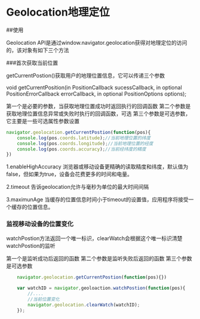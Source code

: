 # Geolocation地理定位

##使用

Geolocation API是通过window.navigator.geolocation获得对地理定位的访问的，该对象有如下三个方法

###首次获取当前位置

getCurrentPostion()获取用户的地理位置信息，它可以传递三个参数

void getCurrentPosition(in PositionCallback sucessCallback,
							 in optional PositionErrorCallback errorCallback,
							 in optional PositionOptions options);
							 
第一个是必要的参数，当获取地理位置成功时返回执行的回调函数
第二个参数是获取地理位置信息异常或失败时执行的回调函数，可选
第三个参数是可选参数，它主要是一些可选属性参数设置

```javascript
navigator.geolocation.getCurrentPostion(function(pos){
	console.log(pos.coords.latitude);//当前地理位置的纬度
	console.log(pos.coords.longitude);//当前地理位置的经度
	console.log(pos.coords.accuracy);//当前经纬度的精度
})


```

1.enableHighAccuracy
浏览器或移动设备更精确的读取精度和纬度，默认值为false，但如果为true，设备会花费更多的时间和电量。

2.timeout
告诉geolocation允许与毫秒为单位的最大时间间隔

3.maximunAge
当缓存的位置信息时间小于timeout的设置值，应用程序将接受一个缓存的位置信息。

### 监视移动设备的位置变化

watchPostion方法返回一个唯一标识，clearWatch会根据这个唯一标识清楚watchPostion的监听
							 
第一个是监听成功后返回的函数
第二个参数是监听失败后返回的函数
第三个参数是可选参数

```javascript
	navigator.geolocation.getCurrentPostion(function(pos){})
	
	var watchID = navigator,geoloaction.watchPostion(function(pos){
		//....
		//当前位置变化
		navigator.geolocation.clearWatch(watchID);
	});


```




























